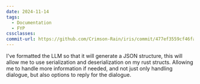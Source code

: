 ```yaml
---
date: 2024-11-14
tags:
  - Documentation
  - FYP
cssclasses: 
commit-url: https://github.com/Crimson-Rain/iris/commit/477ef3559cf46fa1d60c000b8c995bd429e4e6a1
---
```

I've formatted the LLM so that it will generate a JSON structure, this will allow me to use serialization and deserialization on my rust structs.
Allowing me to handle more information if needed, and not just only handling dialogue, but also options to reply for the dialogue.